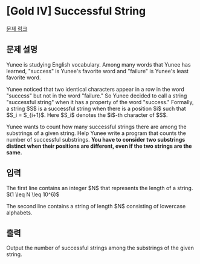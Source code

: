 # [Gold IV] Successful String

[문제 링크](https://www.acmicpc.net/problem/23732) 

## 문제 설명

<p>Yunee is studying English vocabulary. Among many words that Yunee has learned, "success" is Yunee's favorite word and "failure" is Yunee's least favorite word.</p>

<p>Yunee noticed that two identical characters appear in a row in the word "success" but not in the word "failure." So Yunee decided to call a string "successful string" when it has a property of the word "success." Formally, a string $S$ is a successful string when there is a position $i$ such that $S_i = S_{i+1}$. Here $S_i$ denotes the $i$-th character of $S$.</p>

<p>Yunee wants to count how many successful strings there are among the substrings of a given string. Help Yunee write a program that counts the number of successful substrings. <strong>You have to consider two substrings distinct when their positions are different, even if the two strings are the same.</strong></p>

## 입력 

 <p>The first line contains an integer $N$ that represents the length of a string. $(1 \leq N \leq 10^6)$</p>

<p>The second line contains a string of length $N$ consisting of lowercase alphabets.</p>

## 출력 

 <p>Output the number of successful strings among the substrings of the given string.</p>


